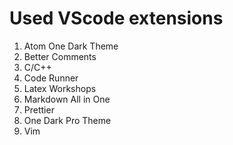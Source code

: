 # Used VScode extensions 
1. Atom One Dark Theme
2. Better Comments
3. C/C++
4. Code Runner
5. Latex Workshops
6. Markdown All in One
7. Prettier
8. One Dark Pro Theme
9. Vim

